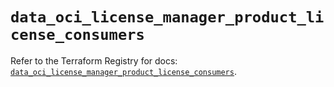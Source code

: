 # `data_oci_license_manager_product_license_consumers`

Refer to the Terraform Registry for docs: [`data_oci_license_manager_product_license_consumers`](https://registry.terraform.io/providers/hashicorp/oci/7.19.0/docs/data-sources/license_manager_product_license_consumers).
